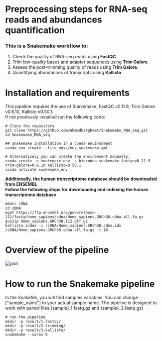# Preprocessing steps for RNA-seq reads and abundances quantification
### This is a Snakemake workflow to: 
1. Check the quality of RNA-seq reads using **FastQC**.
2. Trim low-quality bases and adapter sequences using **Trim Galore**.
3. Assess the post-trimming quality of reads using **Trim Galore**.
4. Quantifying abundances of transcripts using **Kallisto**.

# Installation and requirements
This pipeline requires the use of Snakemake, FastQC v0.11.9, Trim Galore v0.6.10, Kallisto v0.50.1. <br />
If not previously installed run the following code:<br />

```
# Clone the repository
git clone https://github.com/Ahmedbargheet/Snakemake_RNA_seq.git
cd Snakemake_RNA_seq

## Snakemake installation in a conda environment
conda env create --file envs/env_snakemake.yml

# Alternatively you can create the environment manually:
conda create -n snakemake_env -c bioconda snakemake fastqc=0.11.9 trim-galore=0.6.10 kallisto=0.50.1
conda activate snakemake_env
```

**Additionally, the human transcriptome database should be downloaded from ENSEMBL** <br />
**Follow the following steps for downloading and indexing the human transcriptome database**
```
mkdir cDNA
cd cDNA
wget https://ftp.ensembl.org/pub/release-112/fasta/homo_sapiens/cdna/Homo_sapiens.GRCh38.cdna.all.fa.gz
gunzip Homo_sapiens.GRCh38.112.gtf.gz
kallisto index -i /cDNA/Homo_sapiens.GRCh38.cdna.idx /cDNA/Homo_sapiens.GRCh38.cdna.all.fa.gz -t 16
```

# Overview of the pipeline
![plot](https://github.com/user-attachments/assets/04366a3b-ce19-419e-bc70-cee0d8f0e8e5)


# How to run the Snakemake pipeline
In the Snakefile, you will find samples variables. You can change ["sample_name"] to your actual sample name.
The pipeline is designed to work with paired files {sample}_1.fastq.gz and {sample}_2.fastq.gz)

```
# run the pipeline
mkdir -p result/1.fastqc/
mkdir -p result/2.trimming/
mkdir -p result/3.kallisto/
snakemake --cores 8
```
